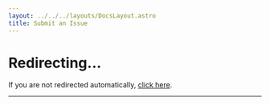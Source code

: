 ```yaml
---
layout: ../../../layouts/DocsLayout.astro
title: Submit an Issue
---
```


# Redirecting...

<p>If you are not redirected automatically, <a href="https://github.com/palera1n/palera1n/issues" target="_blank" id="redirectLink">click here</a>.</p>

<script type="text/javascript">
    window.onload = function() {
        var link = document.getElementById("redirectLink");
        link.click();
    }
</script>

---
